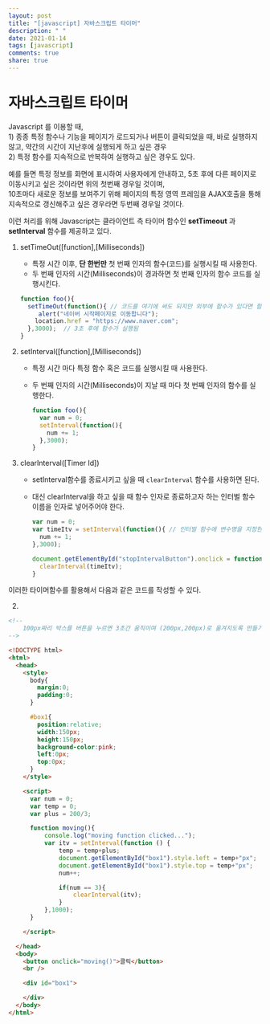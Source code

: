 ```yaml
---
layout: post
title: "[javascript] 자바스크립트 타이머"
description: " "
date: 2021-01-14
tags: [javascript]
comments: true
share: true
---
```



# 자바스크립트 타이머

Javascript 를 이용할 때,<br>1) 종종 특정 함수나 기능을 페이지가 로드되거나 버튼이 클릭되었을 때, 바로 실행하지 않고, 약간의 시간이 지난후에 실행되게 하고 싶은 경우<br>2) 특정 함수를 지속적으로 반복하여 실행하고 싶은 경우도 있다.

예를 들면 특정 정보를 화면에 표시하여 사용자에게 안내하고, 5초 후에 다른 페이지로 이동시키고 싶은 것이라면 위의 첫번째 경우일 것이며, <br>10초마다 새로운 정보를 보여주기 위해 페이지의 특정 영역 프레임을 AJAX호출을 통해 지속적으로 갱신해주고 싶은 경우라면 두번째 경우일 것이다.

이런 처리를 위해 Javascript는 클라이언트 측 타이머 함수인 **setTimeout** 과 **setInterval** 함수를 제공하고 있다.



1. setTimeOut([function],[Milliseconds])

   - 특정 시간 이후, **단 한번만** 첫 번째 인자의 함수(코드)를 실행시킬 때 사용한다.
   - 두 번째 인자의 시간(Milliseconds)이 경과하면 첫 번째 인자의 함수 코드를 실행시킨다.

   ```javascript
   function foo(){
     setTimeOut(function(){ // 코드를 여기에 써도 되지만 외부에 함수가 있다면 함수명만 써줘도 된다.
     	alert("네이버 시작페이지로 이동합니다");
       location.href = "https://www.naver.com";
     },3000);  // 3초 후에 함수가 실행됨
   }
   ```



2. setInterval([function],[Milliseconds])

   - 특정 시간 마다 특정 함수 혹은 코드를 실행시킬 때 사용한다.

   - 두 번째 인자의 시간(Milliseconds)이 지날 때 마다 첫 번째 인자의 함수를 실행한다.

     ```javascript
     function foo(){
       var num = 0;
       setInterval(function(){
         num += 1;
       },3000);
     }
     ```



3. clearInterval([Timer Id])

   - setInterval함수를 종료시키고 싶을 때 `clearInterval` 함수를 사용하면 된다.

   - 대신 clearInterval을 하고 싶을 때 함수 인자로 종료하고자 하는 인터벌 함수 이름을 인자로 넣어주어야 한다.

     ```javascript
     var num = 0;
     var timeItv = setInterval(function(){ // 인터벌 함수에 변수명을 지정한다.
       num += 1;
     },3000);

     document.getElementById("stopIntervalButton").onclick = function(){
       clearInterval(timeItv);
     }
     ```



이러한 타이머함수를 활용해서 다음과 같은 코드를 작성할 수 있다.

2. ​

```html
<!--
	100px짜리 박스를 버튼을 누르면 3초간 움직이며 (200px,200px)로 옮겨지도록 만들기
-->

<!DOCTYPE html>
<html>
  <head>
    <style>
      body{
        margin:0;
        padding:0;
      }

      #box1{
        position:relative;
        width:150px;
        height:150px;
        background-color:pink;
        left:0px;
        top:0px;
      }
    </style>

    <script>
      var num = 0;
      var temp = 0;
      var plus = 200/3;

      function moving(){
          console.log("moving function clicked...");
          var itv = setInterval(function () {
              temp = temp+plus;
              document.getElementById("box1").style.left = temp+"px";
              document.getElementById("box1").style.top = temp+"px";
              num++;

              if(num == 3){
                  clearInterval(itv);
              }
          },1000);
      }

    </script>

  </head>
  <body>
    <button onclick="moving()">클릭</button>
    <br />

    <div id="box1">

    </div>
  </body>
</html>

```

